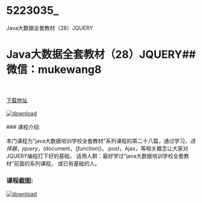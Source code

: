 # 5223035_
Java大数据全套教材（28）JQUERY
# Java大数据全套教材（28）JQUERY## 微信：mukewang8
<br/></br>[下载地址](http://www.36tz.cn/article/5223035 "下载地址")
<br/></br>[![download](http://36tz.cn/muke_img/2022_03_1-1-300x154.png "下载地址")](http://www.36tz.cn/article/5223035 "下载地址")
<br/></br>### 课程介绍:<br/></br>本门课程为"java大数据培训学校全套教材"系列课程的第二十八篇，通过学习，$选择器，jquery，$(document，$(function()，$.post，Ajax，等相关概念让大家对JQUERY编程打下好的基础。 适用人群：最好学过"java大数据培训学校全套教材"前面的系列课程， 或已有基础的人。

### 课程截图:
[![download](http://36tz.cn/muke_img/2022_02_2-63.png "下载地址")](http://www.36tz.cn/article/5223035 "下载地址")
